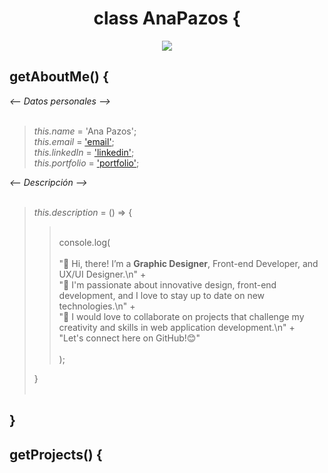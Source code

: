 <div align ="center">
  <h1 align="center">class AnaPazos {</h1>
  <img  src="https://github.com/anapg130/anapg130/assets/130589630/07c9ded8-97bc-4554-b37d-ac5ef439cce5">
</div>
 

## getAboutMe() {  <br>

<div color="#5b9b07";>
   <em> <-- Datos personales --> </em>
</div> <br>
    <blockquote>
        <em>this.name</em> = 'Ana Pazos';<br>
        <em>this.email</em> = <a href="anapazos.designer@gmail.com">'email'</a>;<br>
       <em>this.linkedIn</em> = <a href="https://www.linkedin.com/in/ana-pazos-design/">'linkedin'</a>;<br>
       <em>this.portfolio</em> = <a href="https://www.behance.net/anapazos">'portfolio'</a>;<br>
   </blockquote>
    
<div color="#5b9b07";>
   <em> <-- Descripción --> </em>
</div> <br>
      <blockquote>
          <em>this.description</em> = () => { <br>
            <blockquote>
                <br>  console.log(<br>
                   <br>"🌟 Hi, there! I’m a <b> Graphic Designer</b>, Front-end Developer, and UX/UI Designer.\n" + <br>
                    "🚀 I'm passionate about innovative design, front-end development, and I love to stay up to date on new technologies.\n" +<br>
                    "💼 I would love to collaborate on projects that challenge my creativity and skills in web application development.\n" +<br>
                    "Let's connect here on GitHub!😊"<br>
             <br>      );<br>
              </blockquote>
           }<br>
          <br> 
      </blockquote>
    <h2>}</h2> 
     
  ## getProjects() {  <br>
  

